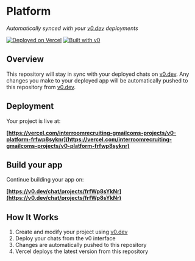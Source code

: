 # Platform

*Automatically synced with your [v0.dev](https://v0.dev) deployments*

[![Deployed on Vercel](https://img.shields.io/badge/Deployed%20on-Vercel-black?style=for-the-badge&logo=vercel)](https://vercel.com/interroomrecruiting-gmailcoms-projects/v0-platform-frfwp8syknr)
[![Built with v0](https://img.shields.io/badge/Built%20with-v0.dev-black?style=for-the-badge)](https://v0.dev/chat/projects/frfWp8sYkNr)

## Overview

This repository will stay in sync with your deployed chats on [v0.dev](https://v0.dev).
Any changes you make to your deployed app will be automatically pushed to this repository from [v0.dev](https://v0.dev).

## Deployment

Your project is live at:

**[https://vercel.com/interroomrecruiting-gmailcoms-projects/v0-platform-frfwp8syknr](https://vercel.com/interroomrecruiting-gmailcoms-projects/v0-platform-frfwp8syknr)**

## Build your app

Continue building your app on:

**[https://v0.dev/chat/projects/frfWp8sYkNr](https://v0.dev/chat/projects/frfWp8sYkNr)**

## How It Works

1. Create and modify your project using [v0.dev](https://v0.dev)
2. Deploy your chats from the v0 interface
3. Changes are automatically pushed to this repository
4. Vercel deploys the latest version from this repository
